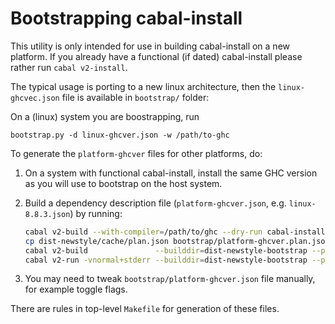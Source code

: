 # Bootstrapping cabal-install

This utility is only intended for use in building cabal-install
on a new platform. If you already have a functional (if dated) cabal-install
please rather run `cabal v2-install`.

The typical usage is porting to a new linux architecture,
then the `linux-ghcvec.json` file is available in `bootstrap/` folder:

On a (linux) system you are boostrapping, run

    bootstrap.py -d linux-ghcver.json -w /path/to-ghc

To generate the `platform-ghcver` files for other platforms, do:

  1. On a system with functional cabal-install, install the same GHC version
     as you will use to bootstrap on the host system.

  2. Build a dependency description file (`platform-ghcver.json`, e.g. `linux-8.8.3.json`) by running:

       ```sh
       cabal v2-build --with-compiler=/path/to/ghc --dry-run cabal-install:exe:cabal
       cp dist-newstyle/cache/plan.json bootstrap/platform-ghcver.plan.json
       cabal v2-build               --builddir=dist-newstyle-bootstrap --project=cabal.project.bootstrap cabal-bootstrap-gen
       cabal v2-run -vnormal+stderr --builddir=dist-newstyle-bootstrap --project=cabal.project.bootstrap cabal-bootstrap-gen -- bootstrap/platform-ghcver.plan.json | tee bootstrap/platform-ghcver.json
       ```

  3. You may need to tweak `bootstrap/platform-ghcver.json` file manually,
     for example toggle flags.

There are rules in top-level `Makefile` for generation of these files.
